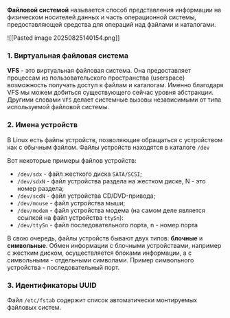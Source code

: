 
**Файловой системой** называется способ представления информации на физическом носителей данных и часть операционной системы, предоставляющей средства для операций над файлами и каталогами.

![[Pasted image 20250825140154.png]]

### 1. Виртуальная файловая система

**VFS** - это виртуальная файловая система. Она предоставляет процессам из пользовательского пространства (userspace) возможность получать доступ к файлам и каталогам. Именно благодаря VFS мы можем добиться существующего сейчас уровня абстракции. Другими словами `VFS` делает системные вызовы независимыми от типа используемой файловой системы.

### 2. Имена устройств

В Linux есть файлы устройств, позволяющие обращаться с устройством
как с обычным файлом. Файлы устройств находятся в каталоге `/dev` 

Вот некоторые примеры файлов устройств:

- `/dev/sdx` - файл жесткого диска `SAТA/SCSI`;
- `/dev/sdxN` - файл устройства раздела на жестком диске, N - это номер раздела;
- `/dev/scdN` - файл устройства СD/DVD-привода;
- `/dev/mouse` - файл устройства мыши;
- `/dev/modem` - файл устройства модема (на самом деле является ссылкой на файл устройства `ttySn`):
- `/dev/ttySn` - файл последовательного порта, n - номер порта

В свою очередь, файлы устройств бывают двух типов: **блочные** и **символьные**. Обмен информации с блочными устройствами, например с жестким диском, осуществляется блоками информации, а с символьными - отдельными символами. Пример символьного устройства - последовательный порт.

### 3. Идентификаторы UUID

Файл `/etc/fstab` содержит список автоматически монтируемых файловых систем.

